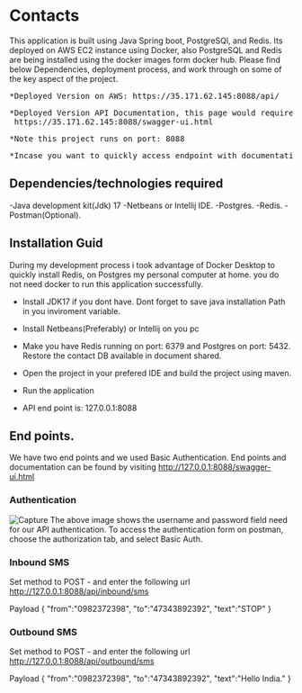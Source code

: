 # Contacts
This application is built using Java Spring boot, PostgreSQl, and Redis.
Its deployed on AWS EC2 instance using Docker, also PostgreSQL and Redis are being installed using the docker images form docker hub.
Please find below Dependencies, deployment process, and work through on some of the key aspect of the project.
<pre>
*Deployed Version on AWS: https://35.171.62.145:8088/api/<endpoint>
</pre>
<pre>
*Deployed Version API Documentation, this page would require login details ( username: azr1, password: 20S0KPNOIM ):
 https://35.171.62.145:8088/swagger-ui.html
</pre>
<pre>
*Note this project runs on port: 8088
</pre>
<pre>
*Incase you want to quickly access endpoint with documentation visit 127.0.0.1:8088/swagger-ui.html on your browser after running the project.
</pre>
## Dependencies/technologies required
-Java development kit(Jdk) 17
-Netbeans or Intellij IDE.
-Postgres.
-Redis.
-Postman(Optional).

## Installation Guid
During my development process i took advantage of Docker Desktop to quickly install Redis, on Postgres my personal computer at home.
you do not need docker to run this application successfully.
- Install JDK17 if you dont have. Dont forget to save java installation Path in you inviroment variable.

- Install Netbeans(Preferably) or Intellij on you pc

- Make you have Redis running on port: 6379 and Postgres on port: 5432. Restore the contact DB available in document shared.

- Open the project in your prefered IDE and build the project using maven.

- Run the application

- API end point is: 127.0.0.1:8088 

## End points.
We have two end points and we used Basic Authentication.
End points and documentation can be found by visiting http://127.0.0.1:8088/swagger-ui.html 
### Authentication 
![Capture](https://user-images.githubusercontent.com/20817089/166673154-2cc3cc4d-5fc4-4f5c-a71d-9a6ca5112431.PNG)
The above image shows the username and password field need for our API authentication. To access the authentication form on postman, choose the authorization tab, and select Basic Auth.
### Inbound SMS
Set method to POST - and enter the following url
http://127.0.0.1:8088/api/inbound/sms

Payload
{
  "from":"0982372398",
  "to":"47343892392",
  "text":"STOP"
}

### Outbound SMS
Set method to POST - and enter the following url
http://127.0.0.1:8088/api/outbound/sms

Payload
{
  "from":"0982372398",
  "to":"47343892392",
  "text":"Hello India."
}


